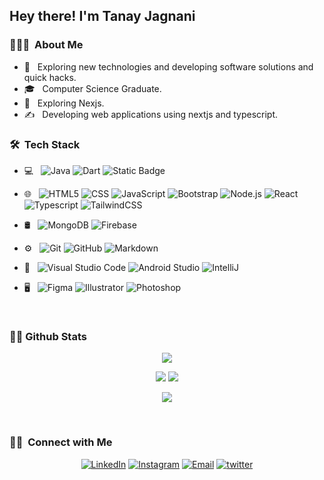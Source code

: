 <h2> Hey there! I'm Tanay Jagnani</h2>

<h3> 👨🏻‍💻 &nbsp;About Me </h3>

- 🤔 &nbsp; Exploring new technologies and developing software solutions and quick hacks.
- 🎓 &nbsp; Computer Science Graduate.
- 🌱 &nbsp; Exploring Nexjs.
- ✍️ &nbsp; Developing web applications using nextjs and typescript.

<h3> 🛠 &nbsp;Tech Stack</h3>

- 💻 &nbsp;
  ![Java](https://img.shields.io/badge/-Java-333333?style=flat&logo=Java&logoColor=007396)
  ![Dart](https://img.shields.io/badge/-Dart-333333?style=flat&logo=Dart&logoColor=00599C)
  ![Static Badge](https://img.shields.io/badge/Flutter-333333?logo=Flutter&logoColor=%2302569B)

- 🌐 &nbsp;
  ![HTML5](https://img.shields.io/badge/-HTML5-333333?style=flat&logo=HTML5)
  ![CSS](https://img.shields.io/badge/-CSS-333333?style=flat&logo=CSS3&logoColor=1572B6)
  ![JavaScript](https://img.shields.io/badge/-JavaScript-333333?style=flat&logo=javascript)
  ![Bootstrap](https://img.shields.io/badge/-Bootstrap-333333?style=flat&logo=bootstrap&logoColor=563D7C)
  ![Node.js](https://img.shields.io/badge/-Node.js-333333?style=flat&logo=node.js)
  ![React](https://img.shields.io/badge/-ReactJS-333333?style=flat&logo=react)
  ![Typescript](https://img.shields.io/badge/Typescript-333333?style=flat&logo=typescript&logoColor=%2306B6D4)
  ![TailwindCSS](https://img.shields.io/badge/TailwindCSS-333333?style=flat&logo=tailwindcss&logoColor=%2306B6D4)
- 🛢 &nbsp;
  ![MongoDB](https://img.shields.io/badge/-MongoDB-333333?style=flat&logo=mongodb)
  ![Firebase](https://img.shields.io/badge/Firebase-333333?style=flat&logo=firebase&logoColor=%2306B6D4)
- ⚙️ &nbsp;
  ![Git](https://img.shields.io/badge/-Git-333333?style=flat&logo=git)
  ![GitHub](https://img.shields.io/badge/-GitHub-333333?style=flat&logo=github)
  ![Markdown](https://img.shields.io/badge/-Markdown-333333?style=flat&logo=markdown)
- 🔧 &nbsp;
  ![Visual Studio Code](https://img.shields.io/badge/-Visual%20Studio%20Code-333333?style=flat&logo=visual-studio-code&logoColor=007ACC)
  ![Android Studio](https://img.shields.io/badge/Android_Studio-333333?style=flat&logo=androidstudio&logoColor=%2306B6D4)
  ![IntelliJ](https://img.shields.io/badge/IntelliJ-333333?style=flat&logo=intellijidea&logoColor=%2306B6D4)
- 🖥 &nbsp;
  ![Figma](https://img.shields.io/badge/Figma-333333?style=flat&logo=figma&logoColor=%2306B6D4)
  ![Illustrator](https://img.shields.io/badge/-Illustrator-333333?style=flat&logo=adobe-illustrator)
  ![Photoshop](https://img.shields.io/badge/Photoshop-333333?style=flat&logo=adobephotoshop&logoColor=%2306B6D4)

<br/>
<h3>👨‍💻 Github Stats</h3>

<center>

![](https://github-profile-summary-cards.vercel.app/api/cards/profile-details?username=tanay0209&theme=github_dark)

![](https://github-profile-summary-cards.vercel.app/api/cards/stats?username=tanay0209&theme=github_dark)
![](https://github-profile-summary-cards.vercel.app/api/cards/repos-per-language?username=tanay0209&theme=github_dark)


![](https://github-profile-summary-cards.vercel.app/api/cards/most-commit-language?username=tanay0209&theme=github_dark)



</center>
<br/>

<h3> 🤝🏻 &nbsp;Connect with Me </h3>

<p align="center">
<a href="https://www.linkedin.com/in/tanay-jagnani-b90322241/"><img alt="LinkedIn" src="https://img.shields.io/badge/LinkedIn-Tanay%20Jagnani-blue?style=flat-square&logo=linkedin"></a>
<a href="https://www.instagram.com/__k.a.k.a.r.o.t.__/"><img alt="Instagram" src="https://img.shields.io/badge/Instagram-Tanay Jagnani-blue?style=flat-square&logo=instagram"></a>
<a href="mailto:tanayjagnani@gmail.com"><img alt="Email" src="https://img.shields.io/badge/Email-tanayjagnani@gmail.com-blue?style=flat-square&logo=gmail"></a>
<a href="https://twitter.com/_tanay01_"><img alt="twitter" src="https://img.shields.io/badge/Tanay_Jagnani-blue?style=flat-square&logo=x&label=Twitter"></a>


</p>
